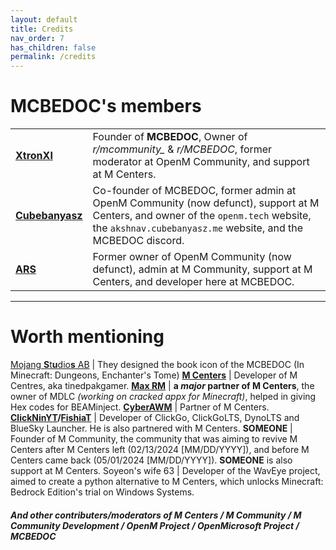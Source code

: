 ```yaml
---
layout: default
title: Credits
nav_order: 7
has_children: false
permalink: /credits
---
```


# MCBEDOC's members

<script>
window.onload = function() {
  var tbody = document.querySelector('#membersTable tbody');
  var rows = Array.prototype.slice.call(tbody.rows, 0);

  rows = rows.sort(function(a, b) {
    return Math.random() > 0.5 ? 1 : -1;
  });

  rows.forEach(function(row) {
    tbody.appendChild(row);
  });
};
</script>

<table id="membersTable">
  <tr>
    <td><a href="https://github.com/XtronXI/"><strong>XtronXI</strong></a></td>
    <td>Founder of <strong>MCBEDOC</strong>, Owner of <em>r/mcommunity_</em> & <em>r/MCBEDOC</em>, former moderator at OpenM Community, and support at M Centers.</td>
  </tr>
  <tr>
    <td><a href="https://github.com/misike12/"><strong>Cubebanyasz</strong></a></td>
    <td>Co-founder of MCBEDOC, former admin at OpenM Community (now defunct), support at M Centers, and owner of the <code>openm.tech</code> website, the <code>akshnav.cubebanyasz.me</code> website, and the MCBEDOC discord.</td>
  </tr>
  <tr>
    <td><a href="https://github.com/arsfr/"><strong>ARS</strong></a></td>
    <td>Former owner of OpenM Community (now defunct), admin at M Community, support at M Centers, and developer here at MCBEDOC.</td>
  </tr>
</table>

---

# Worth mentioning

[Mojang **S**t**u**dio**s** AB](https://mojang.com) | They designed the book icon of the MCBEDOC (In Minecraft: Dungeons, Enchanter's Tome)
[**M Centers**](https://github.com/tinedpakgamer/) | Developer of M Centres, aka tinedpakgamer.
[**Max RM**](https://github.com/Max-RM) | **a *major* partner of M Centers**, the owner of MDLC *(working on cracked appx for Minecraft)*, helped in giving Hex codes for BEAMinject.
[**CyberAWM**](https://github.com/QwertyTheCoder) | Partner of M Centers.
**[ClickNinYT](https://github.com/ClickNin/)/[FishiaT](https://github.com/FishiaT)** | Developer of ClickGo, ClickGoLTS, DynoLTS and BlueSky Launcher. He is also partnered with M Centers.
**SOMEONE** | Founder of M Community, the community that was aiming to revive M Centers after M Centers left (02/13/2024 [MM/DD/YYYY]), and before M Centers came back (05/01/2024 [MM/DD/YYYY]). **SOMEONE** is also support at M Centers.
Soyeon's wife 63 | Developer of the WavEye project, aimed to create a python alternative to M Centers, which unlocks Minecraft: Bedrock Edition's trial on Windows Systems.

#### *And other contributers/moderators of M Centers / M Community / M Community Development / OpenM Project / OpenMicrosoft Project / MCBEDOC*